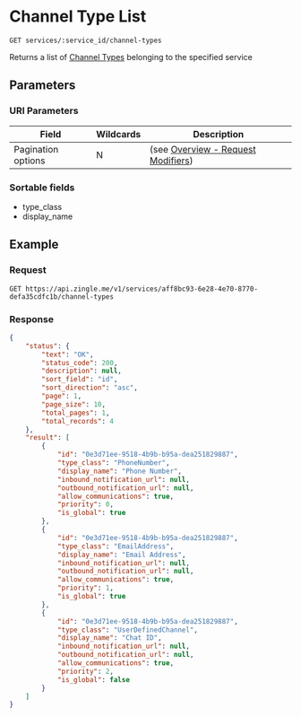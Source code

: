 # Channel Type List

    GET services/:service_id/channel-types
    
Returns a list of [Channel Types]  belonging to the specified service

## Parameters
### URI Parameters
Field | Wildcards | Description
--- | --- | ---
Pagination options | N | (see [Overview - Request Modifiers][])
### Sortable fields
* type_class
* display_name

## Example
### Request

    GET https://api.zingle.me/v1/services/aff8bc93-6e28-4e70-8770-defa35cdfc1b/channel-types

### Response
``` json
{
    "status": {
        "text": "OK",
        "status_code": 200,
        "description": null,
        "sort_field": "id",
        "sort_direction": "asc",
        "page": 1,
        "page_size": 10,
        "total_pages": 1,
        "total_records": 4
    },
    "result": [
        {
            "id": "0e3d71ee-9518-4b9b-b95a-dea251829887",
            "type_class": "PhoneNumber",
            "display_name": "Phone Number",
            "inbound_notification_url": null,
            "outbound_notification_url": null,
            "allow_communications": true,
            "priority": 0,
            "is_global": true
        },
        {
            "id": "0e3d71ee-9518-4b9b-b95a-dea251829887",
            "type_class": "EmailAddress",
            "display_name": "Email Address",
            "inbound_notification_url": null,
            "outbound_notification_url": null,
            "allow_communications": true,
            "priority": 1,
            "is_global": true
        },    
        {
            "id": "0e3d71ee-9518-4b9b-b95a-dea251829887",
            "type_class": "UserDefinedChannel",
            "display_name": "Chat ID",
            "inbound_notification_url": null,
            "outbound_notification_url": null,
            "allow_communications": true,
            "priority": 2,
            "is_global": false
        }
    ]
}
```

[Overview - Request Modifiers]: /README.md#request-modifiers
[Channel Types]: README.md
